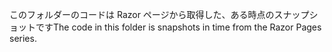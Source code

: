 <span data-ttu-id="b192a-101">このフォルダーのコードは Razor ページから取得した、ある時点のスナップショットです</span><span class="sxs-lookup"><span data-stu-id="b192a-101">The code in this folder is snapshots in time from the Razor Pages series.</span></span>